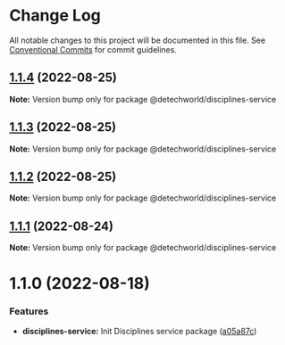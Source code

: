 # Change Log

All notable changes to this project will be documented in this file.
See [Conventional Commits](https://conventionalcommits.org) for commit guidelines.

## [1.1.4](https://github.com/detechworld/tto-packages/compare/@detechworld/disciplines-service@1.1.3...@detechworld/disciplines-service@1.1.4) (2022-08-25)

**Note:** Version bump only for package @detechworld/disciplines-service





## [1.1.3](https://github.com/detechworld/tto-packages/compare/@detechworld/disciplines-service@1.1.2...@detechworld/disciplines-service@1.1.3) (2022-08-25)

**Note:** Version bump only for package @detechworld/disciplines-service





## [1.1.2](https://github.com/detechworld/tto-packages/compare/@detechworld/disciplines-service@1.1.1...@detechworld/disciplines-service@1.1.2) (2022-08-25)

**Note:** Version bump only for package @detechworld/disciplines-service





## [1.1.1](https://github.com/detechworld/tto-packages/compare/@detechworld/disciplines-service@1.1.0...@detechworld/disciplines-service@1.1.1) (2022-08-24)

**Note:** Version bump only for package @detechworld/disciplines-service





# 1.1.0 (2022-08-18)


### Features

* **disciplines-service:** Init Disciplines service package ([a05a87c](https://github.com/detechworld/tto-packages/commit/a05a87c450a5831644bc5582ebdd8a4850a1ae28))
